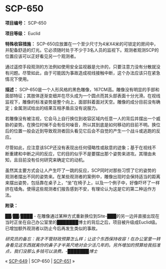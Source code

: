 # SCP-650
                        


**项目编号：** SCP-650

**项目等级：** Euclid

**特殊收容措施：** SCP-650应放置在一个至少尺寸为4米X4米的可锁定的房间中，并配备舒适的灯光。它必须随时处于不少于3名人员的监视下。观测者观测SCP的位置应该可以正好看见另一个观测者。

通过遥控手段观测的方法例如使用安全监视器是允许的，只要注意力没有分散就没有问题。尽管如此，由于可能因为事故造成视线接触中断，这个办法应该只在紧急情况下使用。

**描述：** SCP-650是一个人形风格的黑色雕像，167CM高。雕像没有明显的手部和面部特征；其肢体逐渐变细并在尽头成为一个圆点而其头部表面十分光滑。在视线监视下，雕像的标准姿势是整个向上，面部斜着面对天空。雕像的成分目前没有确定；金属测试给出的结果互相矛盾且没有说服力。

若雕像没有被注视，它会马上自行换位到收容区域内任意一人的背后并摆出一个威胁的姿势。在换位时候不会有任何噪音，所以其到底是如何移动的目前不明。换位后的位置一般会近到导致观测者回头看见它后会不自觉的产生一个战斗或逃跑的反应。

尽管如此，应注意该SCP还没有表现出任何侵略性或敌意的迹象；基于在视线不断重建和中断之间的反应，它的目的似乎不是要摆出那个姿势来进攻。其理由未知，且目前没有任何研究来确定它的动机。

虽然其主要方式会让人产生吓了一跳的反应，SCP同时对那些习惯了它的姿势的观测者摆出不同的姿势来。在某些观测者的案例中，雕像出现时会保持适当的距离来摆出姿势，包括靠在桌子上，“坐”在椅子上，以及一个例子中，好像吓坏了一样挤在墙角。使得这些观测者们报告感到不安，有理论认为这是它的第二种运作方法。

**附录：** 

██/██/████ - 在雕像通过某种方式重新换位到Site-███的另一边并直接出现在当时正坐在自己办公室里的███████博士的背后之后，项目被升级成Euclid级。已增加额外观测者以防止今后再发生类似的事故。

*研究员的备忘：我才不管财政预算怎么样；让这个东西保持收容！在办公室里一转身看见这东西就离你的鼻子才半英尺绝对会少活几年的。另外增加的预算给我掐准点，我们没那么多钱可以浪费。-███████博士* 



« [SCP-649](/scp-649) | SCP-650 | [SCP-651](/scp-651) »





                    